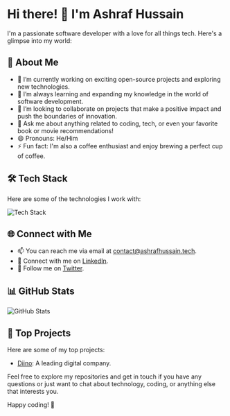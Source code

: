 # Hi there! 👋 I'm Ashraf Hussain

I'm a passionate software developer with a love for all things tech. Here's a glimpse into my world:

## 🚀 About Me

- 🔭 I’m currently working on exciting open-source projects and exploring new technologies.
- 🌱 I’m always learning and expanding my knowledge in the world of software development.
- 👯 I’m looking to collaborate on projects that make a positive impact and push the boundaries of innovation.
- 💬 Ask me about anything related to coding, tech, or even your favorite book or movie recommendations!
- 😄 Pronouns: He/Him
- ⚡ Fun fact: I'm also a coffee enthusiast and enjoy brewing a perfect cup of coffee.

## 🛠️ Tech Stack

Here are some of the technologies I work with:

![Tech Stack](https://github.com/ahngaming198/ahngaming198/raw/main/tech-stack.png)

## 🌐 Connect with Me

- 📫 You can reach me via email at [contact@ashrafhussain.tech](mailto:contact@ashrafhussain.tech).
- 💼 Connect with me on [LinkedIn]().
- 📱 Follow me on [Twitter]().

## 📊 GitHub Stats

![GitHub Stats](https://github-readme-stats.vercel.app/api?username=ahngaming198&show_icons=true&theme=dark)

## 🌟 Top Projects

Here are some of my top projects:

- [Diino](https://diino.tech): A leading digital company.

Feel free to explore my repositories and get in touch if you have any questions or just want to chat about technology, coding, or anything else that interests you.

Happy coding! 🚀
